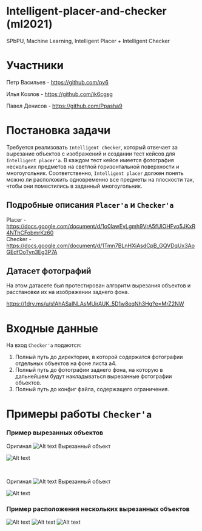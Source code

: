 # Intelligent-placer-and-checker (ml2021)
SPbPU, Machine Learning, Intelligent Placer + Intelligent Checker

# Участники
Петр Васильев - https://github.com/pv6

Илья Козлов - https://github.com/ik6cgsg

Павел Денисов - https://github.com/Ppasha9

# Постановка задачи
Требуется реализовать `Intelligent checker`, который отвечает за вырезание объектов с изображений и создании тест кейсов для `Intelligent placer'a`. В каждом тест кейсе имеется фотография нескольких предметов на светлой горизонтальной поверхности и многоугольник. Соответственно, `Intelligent placer` должен понять можно ли расположить одновременно все предметы на плоскости так, чтобы они поместились в заданный многоугольник.

## Подробные описания `Placer'a` и `Checker'a`
Placer - https://docs.google.com/document/d/1o0lawEvLgmh9VrA5fUlOHFvo5JKxR4NThCFobmrKz60   
Checker - https://docs.google.com/document/d/1Tmn7BLnHXiAsdCpB_GQVDqUx3AoGEdfOoTyn3Eg3P7A

## Датасет фотографий
На этом датасете был протестирован алгоритм вырезания объектов и расстановки их на изображении заднего фона.

https://1drv.ms/u/s!AhASaINLAsMUirAUK_5D1w8eqNh3Hg?e=MrZ2NW

# Входные данные
На вход `Checker'a` подаются:
1. Полный путь до директории, в которой содержатся фотографии отдельных объектов на фоне листа а4.
2. Полный путь до фотографии заднего фона, на которую в дальнейшем будут накладываться вырезанные фотографии объектов.
3. Полный путь до конфиг файла, содержащего ограничения.

# Примеры работы `Checker'a`

### Пример вырезанных объектов
Оригинал
![Alt text](intelligent_checker_lib/objects/object_7.jpg)
Вырезанный объект

![Alt text](intelligent_checker_lib/example_images/cutted_objects/object_9.jpg)

<br/>

Оригинал
![Alt text](intelligent_checker_lib/objects/object_8.jpg)
Вырезанный объект

![Alt text](intelligent_checker_lib/example_images/cutted_objects/object_10.jpg)


### Пример расположения нескольких вырезанных объектов
![Alt text](intelligent_checker_lib/example_images/groupped_objects/294.jpg)
![Alt text](intelligent_checker_lib/example_images/groupped_objects/296.jpg)
![Alt text](intelligent_checker_lib/example_images/groupped_objects/297.jpg)
